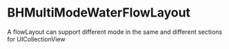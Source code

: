 # BHMultiModeWaterFlowLayout
A flowLayout can support different mode in the same and different sections for UICollectionView

